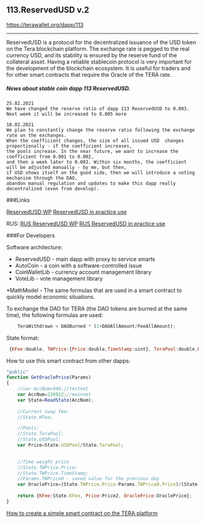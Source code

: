 ﻿## 113.ReservedUSD v.2

https://terawallet.org/dapp/113

************************************************************************************************************************

ReservedUSD is a protocol for the decentralized issuance of the USD token on the Tera blockchain platform. The exchange rate is pegged to the real currency USD, and its stability is ensured by the reserve fund of the collateral asset. Having a reliable stablecoin protocol is very important for the development of the blockchain ecosystem. It is useful for traders and for other smart contracts that require the Oracle of the TERA rate.

#####  News about  stable coin dapp 113 ReservedUSD.
```
25.02.2021
We have changed the reserve ratio of dapp 113 ReservedUSD to 0.003. Next week it will be increased to 0.005 more

18.02.2021
We plan to constantly change the reserve ratio following the exchange rate on the exchanges. 
When the coefficient changes, the size of all issued USD  changes proportionally - if the coefficient increases, 
the pools increase. In the near future, we want to increase the coefficient from 0.001 to 0.002, 
and then a week later to 0.003. Within six months, the coefficient will be adjusted manually - by me, but then, 
if USD shows itself on the good side, then we will introduce a voting mechanism through the DAO, 
abandon manual regulation and updates to make this dapp really decentralized (even from develop).
```

###Links


[ReservedUSD WP](https://terafoundation.org/files/dapps/ReservedUSD-ENG.pdf)
[ReservedUSD in practice use](https://terafoundation.org/files/dapps/ReservedUSD-Rate-ENG.pdf)

RUS:
[RUS ReservedUSD WP](https://terafoundation.org/files/dapps/ReservedUSD.pdf)
[RUS ReservedUSD in practice use](https://terafoundation.org/files/dapps/ReservedUSD-Rate.pdf)



###For Developers



Software architecture:
* ReservedUSD - main dapp with proxy to service smarts
* AutoCoin - a coin with a software-controlled issue
* CoinWalletLib - currency account management library
* VoteLib - vote  management library

*MathModel - The same formulas that are used in a smart contract to quickly model economic situations.

To exchange the DAO for TERA (the DAO tokens are burned at the same time), the following formulas are used:

```js
    TeraWithdrawn = DAOBurned * (1+DAOAllAmount/FeeAllAmount);
```

State format: 
```js
 {KFee:double, TWPrice:{Price:double,TimeStamp:uint}, TeraPool:double,USDPool:double}
```

How to use this smart contract from other dapps:

```js
"public"
function GetOraclePrice(Params)
{
    //var AccNum=446;//testnet
    var AccNum=226012;//mainnet
    var State=ReadState(AccNum);
    
    //Current swap fee:
    //State.KFee;

    //Pools:
    //State.TeraPool;
    //State.USDPool;
    var Price=State.USDPool/State.TeraPool;

    
    //Time weight price
    //State.TWPrice.Price;
    //State.TWPrice.TimeStamp;
    //Params.TWPrice0 - saved value for the previous day
    var OraclePrice=(State.TWPrice.Price-Params.TWPrice0.Price)/(State.TWPrice.TimeStamp-Params.TWPrice0.TimeStamp);
    
    return {KFee:State.KFee, Price:Price2, OraclePrice:OraclePrice};
}

```


[How to create a simple smart contract on the TERA platform](https://youtu.be/BzFxAgWbGak)

